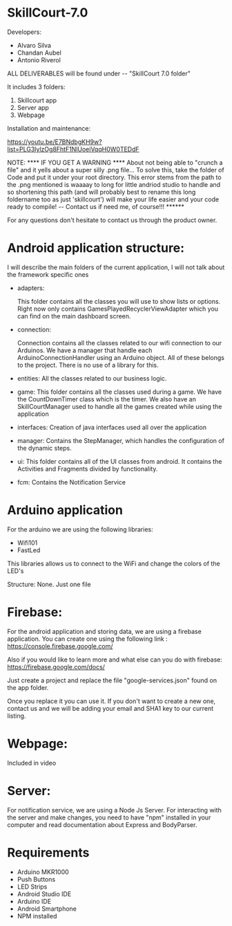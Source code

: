 # SkillCourt-7.0

Developers: 

- Alvaro Silva
- Chandan Aubel
- Antonio Riverol


ALL DELIVERABLES will be found under -- "SkillCourt 7.0 folder"

It includes 3 folders:

1) Skillcourt app
2) Server app
3) Webpage

Installation and maintenance:

https://youtu.be/E7BNdbgKH9w?list=PLG3lylzOg8FhtF1NlUoeiVqqH0W0TEDdF

NOTE:
**** IF YOU GET A WARNING **** About not being able to "crunch a file" and it yells about a super silly .png file... To solve this, take the folder of Code and put it under your root directory. This error stems from the path to the .png mentioned is waaaay to long for little andriod studio to handle and so shortening this path (and will probably best to rename this long foldername too as just 'skillcourt') will make your life easier and your code ready to compile! -- Contact us if need me, of course!!! ******

For any questions don't hesitate to contact us through the product owner.

# Android application structure:

I will describe the main folders of the current application, I will not talk about the framework specific ones

- adapters: 

	This folder contains all the classes you will use to show lists or options. Right now only contains GamesPlayedRecyclerViewAdapter which you can find on the main dashboard screen.

- connection:

	Connection contains all the classes related to our wifi connection to our Arduinos. We have a manager that handle each ArduinoConnectionHandler using an Arduino object. All of these belongs to the project. There is no use of a library for this.

- entities:
	All the classes related to our business logic.

- game:
	This folder contains all the classes used during a game. We have the CountDownTimer class which is the timer. We also have an SkillCourtManager used to handle all the games created while using the application	

- interfaces:
	Creation of java interfaces used all over the application

- manager:
	Contains the StepManager, which handles the configuration of the dynamic steps.

- ui:
	This folder contains all of the UI classes from android. It contains the Activities and Fragments divided by functionality. 

- fcm:
	Contains the Notification Service
  
# Arduino application 

For the arduino we are using the following libraries:

- Wifi101
- FastLed

This libraries allows us to connect to the WiFi and change the colors of the LED's

Structure: None. Just one file

# Firebase:

For the android application and storing data, we are using a firebase application. 
You can create one using the following link : https://console.firebase.google.com/

Also if you would like to learn more and what else can you do with firebase: https://firebase.google.com/docs/

Just create a project and replace the file "google-services.json" found on the app folder.

Once you replace it you can use it. If you don't want to create a new one, contact us and we will be adding your email and SHA1 key to our current listing.

# Webpage:

Included in video

# Server:

For notification service, we are using a Node Js Server. For interacting with the server and make changes, you need to have "npm" installed in your computer and read documentation about Express and BodyParser.

# Requirements

- Arduino MKR1000
- Push Buttons
- LED Strips
- Android Studio IDE
- Arduino IDE 
- Android Smartphone
- NPM installed
